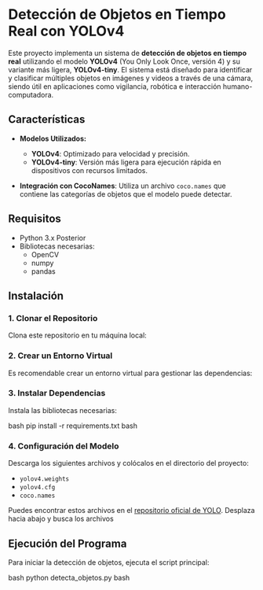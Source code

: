 # Detección de Objetos en Tiempo Real con YOLOv4

Este proyecto implementa un sistema de **detección de objetos en tiempo real** utilizando el modelo **YOLOv4** (You Only Look Once, versión 4) y su variante más ligera, **YOLOv4-tiny**. El sistema está diseñado para identificar y clasificar múltiples objetos en imágenes y videos a través de una cámara, siendo útil en aplicaciones como vigilancia, robótica e interacción humano-computadora.

## Características

- **Modelos Utilizados:**
  - **YOLOv4**: Optimizado para velocidad y precisión.
  - **YOLOv4-tiny**: Versión más ligera para ejecución rápida en dispositivos con recursos limitados.
  
- **Integración con CocoNames**: Utiliza un archivo `coco.names` que contiene las categorías de objetos que el modelo puede detectar.

## Requisitos

- Python 3.x Posterior
- Bibliotecas necesarias:
  - OpenCV
  - numpy
  - pandas

## Instalación

### 1. Clonar el Repositorio

Clona este repositorio en tu máquina local:


### 2. Crear un Entorno Virtual

Es recomendable crear un entorno virtual para gestionar las dependencias:


### 3. Instalar Dependencias

Instala las bibliotecas necesarias:
<!-- mostrar un comando  -->
bash
pip install -r requirements.txt
bash


### 4. Configuración del Modelo

Descarga los siguientes archivos y colócalos en el directorio del proyecto:

- ```yolov4.weights```
- ```yolov4.cfg```
- ```coco.names```

Puedes encontrar estos archivos en el [repositorio oficial de YOLO](https://github.com/AlexeyAB/darknet).
Desplaza hacia abajo y busca los archivos

## Ejecución del Programa

Para iniciar la detección de objetos, ejecuta el script principal:

bash
python detecta_objetos.py 
bash

